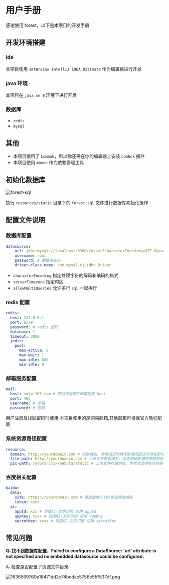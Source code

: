 # 用户手册
感谢使用 forest，以下是本项目的开发手册
## 开发环境搭建
### ide
本项目使用 `JetBrains IntelliJ IDEA UItimate` 作为编辑器进行开发
### java 环境
本项目在 `java se 8` 环境下进行开发
### 数据库
- `redis`
- `mysql`
## 其他
- 本项目使用了 `Lombok`，所以你还需在你的编辑器上安装 `Lombok` 插件
- 本项目使用 `maven` 作为依赖管理工具

## 初始化数据库

![forest-sql](https://static.rymcu.com/article/1650261394563.png)

执行 `resources/static` 目录下的 `forest.sql` 文件进行数据库初始化操作

## 配置文件说明

### 数据库配置
```yaml
datasource:
    url: jdbc:mysql://localhost:3306/forest?characterEncoding=UTF-8&autoReconnect=true&useSSL=false&serverTimezone=Asia/Shanghai&allowMultiQueries=true
    username: root
    password: # 数据库密码
    driver-class-name: com.mysql.cj.jdbc.Driver
```

- `characterEncoding` 指定处理字符的解码和编码的格式
- `serverTimezone` 指定时区
- `allowMultiQueries` 允许多行 `sql` 一起执行
### redis 配置
```yaml
redis:
  host: 127.0.0.1
  port: 6379
  password: # redis 密码
  database: 1
  timeout: 3000
  jedis:
    pool:
      max-active: 8
      max-wait: 1
      max-idle: 500
      min-idle: 0
```
### 邮箱服务配置
```yaml
mail:
  host: smtp.163.com # 网站发送邮件邮箱服务 host
  port: 465
  username: # 邮箱
  password: # 密码
```

用户注册及找回密码时使用,本项目使用的是网易邮箱,其他邮箱可根据官方教程配置

### 系统资源路径配置
```yaml
resource:
  domain: http://yourdomain.com # 网站域名，本地测试时填写前端项目访问地址即可
  file-path: http://yourdomain.com # 上传文件前缀域名，本地测试时填写前端项目访问地址即可
  pic-path: /yoursrc/xx/nebula/static # 上传文件存储地址，本地测试时填写前端项目路径下的 static 目录即可
```
### 百度相关配置
```yaml
baidu:
  data:
    site: https://yourdomain.com # 百度搜索(SEO)绑定网站域名
    token: xxxx
  ai:
    appId: xxx # 百度AI-文字识别 应用 appId
    appKey: xxxx # 百度AI-文字识别 应用 appKey
    secretKey: xxxx # 百度AI-文字识别 应用 secretKey
```

## 常见问题
**Q: 找不到数据库配置，Failed to configure a DataSource: 'url' attribute is not specified and no embedded datasource could be configured.**

A: 检查是否配置了资源文件目录

![1636569760e18471dd2c74bedac5756e5fff537df.png](https://static.rymcu.com/article/1650261657433.png)
